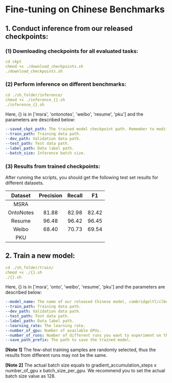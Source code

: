 # Fine-tuning on Chinese Benchmarks

## 1. Conduct inference from our released checkpoints:

### (1) Downloading checkpoints for all evaluated tasks:
```yaml
cd ckpt
chmod +x ./download_checkpoints.sh
./download_checkpoints.sh
```

### (2) Perform inference on different benchmarks:
```yaml
cd ./sh_folder/inference/
chmod +x ./inference_{}.sh
./inference_{}.sh
```

Here, {} is in ['msra', 'ontonotes', 'weibo', 'resume', 'pku'] and the parameters are described below:

```yaml
--saved_ckpt_path: The trained model checkpoint path. Remember to modify it when you train your own model.
--train_path: Training data path.
--dev_path: Validation data path.
--test_path: Test data path.
--label_path: Data label path.
--batch_size: Inference batch size.
```

### (3) Results from trained checkpoints:
After running the scripts, you should get the following test set results for different datasets.

|     Dataset | Precision       |Recall|F1|
| :-------------: |:-------------:|:-----:|:-----:|
|MSRA||||
|OntoNotes|81.88|82.98|82.42|
|Resume|96.48|96.42|96.45|
|Weibo|68.40|70.73|69.54|
|PKU||||

## 2. Train a new model:
```yaml
cd ./sh_folder/train/
chmod +x ./{}.sh
./{}.sh
```
Here, {} is in ['msra', 'onto', 'weibo', 'resume', 'pku'] and the parameters are described below:

```yaml
--model_name: The name of our released Chinese model, cambridgeltl/clbert-base-chinese.
--train_path: Training data path.
--dev_path: Validation data path.
--test_path: Test data path.
--label_path: Data label path.
--learning_rate: The learning rate. 
--number_of_gpu: Number of available GPUs.
--number_of_runs: Number of different runs you want to experiment on the benchmark.
--save_path_prefix: The path to save the trained model.
```

**[Note 1]** The few-shot training samples are randomly selected, thus the results from different runs may not be the same.

**[Note 2]** The actual batch size equals to gradient_accumulation_steps x number_of_gpu x batch_size_per_gpu. We recommend
you to set the actual batch size value as 128.





